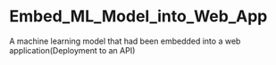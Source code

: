 # Embed_ML_Model_into_Web_App
A machine learning model that had been embedded into a web application(Deployment to an API)
